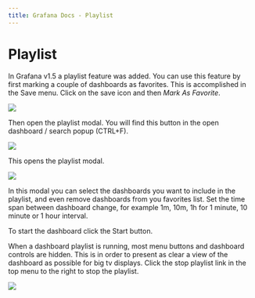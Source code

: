 ```yaml
---
title: Grafana Docs - Playlist
---
```


# Playlist

In Grafana v1.5 a playlist feature was added. You can use this feature by first marking a couple
 of dashboards as favorites. This is accomplished in the Save menu. Click on the save icon and then _Mark As Favorite_.

![](mark_as_favorite.png)

Then open the playlist modal. You will find this button in the open dashboard / search popup (CTRL+F).

![](playlist_button.png)

This opens the playlist modal.

![](playlist_modal.png)

In this modal you can select the dashboards you want to include in the playlist, and even remove dashboards from you favorites list. Set the time span between dashboard change, for example 1m, 10m, 1h for 1 minute, 10 minute or 1 hour interval.

To start the dashboard click the Start button.

When a dashboard playlist is running, most menu buttons and dashboard controls are hidden. This is in order to present as clear a view of the dashboard as possible for big tv displays. Click the stop playlist link in the top menu to the right to stop the playlist.

![](playlist_playing_hiden_menu.png)